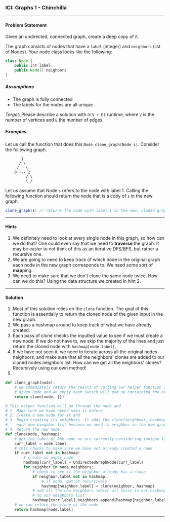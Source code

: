 ### ICI: Graphs 1 - Chinchilla
___
#### Problem Statement
Given an undirected, connected graph, create a deep copy of it. 

The graph consists of nodes that have a `label` (integer) and `neighbors` (list of Nodes). Your node class looks like the following:

```java
class Node {
    public int label;
    public Node[] neighbors
}
```

##### Assumptions
- The graph is fully connected
- The labels for the nodes are all unique

*Target:* Please describe a solution with `O(V + E)` runtime, where `V` is the number of vertices and `E` the number of edges.

##### Examples

Let us call the function that does this `Node clone_graph(Node s)`. Consider the following graph.

```
       1
      / \
     /   \
    0 --- 2
         / \
         \_/
```

Let us assume that Node `s` refers to the node with label 1. Calling the following function should return the node that is a copy of `s` in the new graph.

```java
clone_graph(s) // returns the node with label 1 in the new, cloned graph
```

____

#### Hints

1. We definitely need to look at every single node in this graph, so how can we do that? One could even say that we need to __traverse__ the graph. It may be easier to not think of this as an iterative DFS/BFS, but rather a recursive one.
2. We are going to need to keep track of which node in the original graph each node in the new graph corresponds to. We need some sort of **map**ping. 
2. We need to make sure that we don't clone the same node twice. How can we do this? Using the data structure we created in hint 2. 

___

#### Solution

1. Most of this solution relies on the `clone` function. The goal of this function is essentially to return the cloned node of the given input in the new graph.
2. We pass a hashmap around to keep track of what we have already created.
3. Each pass of clone checks the inputted value to see if we must create a new node. If we do not have to, we skip the majority of the lines and just return the cloned node with `hashmap[node.label]`.
4. If we have not seen it, we need to iterate across all the original nodes neighbors, and make sure that all the neighbors' clones are added to our cloned nodes neighbors list. How can we get all the neighbors' clones? Recursively using our own method!
5. 

```python
def clone_graph(node): 
    # we immediately return the result of calling our helper function on the 
    # given node and an empty hash (which will end up containing the new graph)
    return clone(node, {})

# This helper function will go through the node and
# 1. Make sure we have never seen it before
# 2. Create a new node for it and
# 3. Begin creating its neighbors. It adds the clone(neighboor, hashmap) to
#    each new nieghbor list because we need to neighbor in the new graph
# 4. Return the new node
def clone(node, hashmap):
    # get the label of the node we are currently considering (unique labels)
    curr_label = node.label
    # this checks to make sure we have not already created a node
    if curr_label not in hashmap:
        # create an empty node
        hashmap[curr_label] = UndirectedGraphNode(curr_label)
        for neighbor in node.neighbors:
            # check to see if the neighbor already has a clone
            if neighbor.label not in hashmap:
                # if node, get it recursively
                hashmap[neighbor.label] = clone(neighbor, hashmap)
            # add all the new neighbors (which all exist in our hashmap now) 
            # to our neighbors list
            hashmap[curr_label].neighbors.append(hashmap[neighbor.label])
    # we can return the clone of the node
    return hashmap[node.label]
```

____